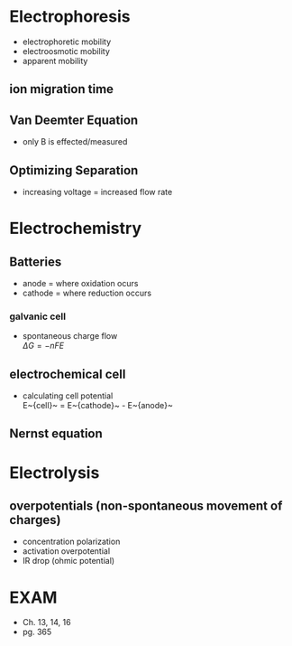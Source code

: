 # Electrophoresis
* electrophoretic mobility
* electroosmotic mobility
* apparent mobility

## ion migration time

## Van Deemter Equation
* only B is effected/measured

## Optimizing Separation
* increasing voltage = increased flow rate

# Electrochemistry

## Batteries
* anode = where oxidation ocurs
* cathode = where reduction occurs

### galvanic cell
* spontaneous charge flow  
    $\Delta G = -nFE$

## electrochemical cell
* calculating cell potential  
    E~{cell}~ = E~{cathode}~ - E~{anode}~

## Nernst equation


# Electrolysis


## overpotentials (non-spontaneous movement of charges)
* concentration polarization
* activation overpotential
* IR drop (ohmic potential)



# EXAM 
* Ch. 13, 14, 16
* pg. 365
